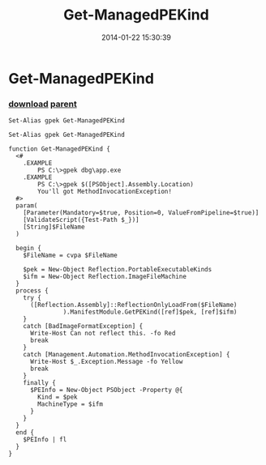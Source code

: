 ﻿---
pid:            4832
parent:         4830
children:       
poster:         greg zakharov
title:          Get-ManagedPEKind
date:           2014-01-22 15:30:39
description:    
format:         posh
---

# Get-ManagedPEKind

### [download](4832.ps1) [parent](4830.md) 



```posh
Set-Alias gpek Get-ManagedPEKind

Set-Alias gpek Get-ManagedPEKind

function Get-ManagedPEKind {
  <#
    .EXAMPLE
        PS C:\>gpek dbg\app.exe
    .EXAMPLE
        PS C:\>gpek $([PSObject].Assembly.Location)
        You'll got MethodInvocationException!
  #>
  param(
    [Parameter(Mandatory=$true, Position=0, ValueFromPipeline=$true)]
    [ValidateScript({Test-Path $_})]
    [String]$FileName
  )
  
  begin {
    $FileName = cvpa $FileName
    
    $pek = New-Object Reflection.PortableExecutableKinds
    $ifm = New-Object Reflection.ImageFileMachine
  }
  process {
    try {
      ([Reflection.Assembly]::ReflectionOnlyLoadFrom($FileName)
               ).ManifestModule.GetPEKind([ref]$pek, [ref]$ifm)
    }
    catch [BadImageFormatException] {
      Write-Host Can not reflect this. -fo Red
      break
    }
    catch [Management.Automation.MethodInvocationException] {
      Write-Host $_.Exception.Message -fo Yellow
      break
    }
    finally {
      $PEInfo = New-Object PSObject -Property @{
        Kind = $pek
        MachineType = $ifm
      }
    }
  }
  end {
    $PEInfo | fl
  }
}
```
